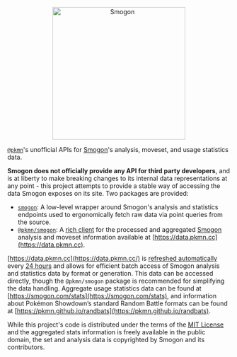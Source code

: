 <p align="center">
  <a href="https://www.smogon.com/">
    <img alt="Smogon" height="300" src="https://www.smogon.com/media/zracknel-beta.svg.m.1" />
  </a>
</p>

[`@pkmn`](https://pkmn.cc/@pkmn/)'s unofficial APIs for [Smogon](https://smogon.com)'s analysis,
moveset, and usage statistics data.

**Smogon does not officially provide any API for third party developers**, and is at liberty to make
breaking changes to its internal data representations at any point - this project attempts to
provide a stable way of accessing the data Smogon exposes on its site. Two packages are provided:

- [`smogon`](https://github.com/pkmn/smogon/tree/master/smogon): A low-level wrapper around Smogon's
  analysis and statistics endpoints used to ergonomically fetch raw data via point queries from the
  source.
- [`@pkmn/smogon`](https://github.com/pkmn/smogon/tree/master/pkmn): A [rich
  client](https://en.wikipedia.org/wiki/Rich_client) for the processed and aggregated
  [Smogon](https://smogon.com) analysis and moveset information available at
  [https://data.pkmn.cc](https://data.pkmn.cc).

[https://data.pkmn.cc](https://data.pkmn.cc/) is [refreshed
automatically](https://simonwillison.net/2020/Oct/9/git-scraping/) every [24
hours](https://github.com/pkmn/smogon/tree/master/.github/workflows/update.yml) and allows for
efficient batch access of Smogon analysis and statistics data by format or generation. This data can
be accessed directly, though the `@pkmn/smogon` package is recommended for simplifying the data
handling. Aggregate usage statistics data can be found at
[https://smogon.com/stats](https://smogon.com/stats), and information about Pokémon Showdown’s
standard Random Battle formats can be found at
[https://pkmn.github.io/randbats](https://pkmn.github.io/randbats).

While this project's code is distributed under the terms of the [MIT
License](https://github.com/pkmn/smogon/tree/master/LICENSE) and the aggregated stats information is
freely available in the public domain, the set and analysis data is copyrighted by Smogon and its
contributors.

